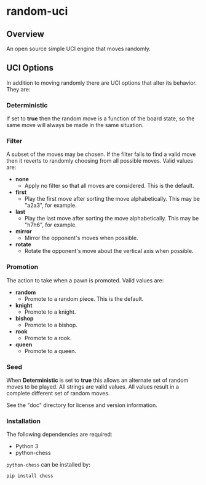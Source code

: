 # random-uci

## Overview

An open source simple UCI engine that moves randomly.

## UCI Options

In addition to moving randomly there are UCI options that alter its behavior. They are:

### Deterministic

If set to **true** then the random move is a function of the board state, so the same move will always be made in the same situation.

### Filter

A subset of the moves may be chosen. If the filter fails to find a valid move then it reverts to randomly choosing from all possible moves. Valid values are:

* **none**
  * Apply no filter so that all moves are considered. This is the default.
* **first**
  * Play the first move after sorting the move alphabetically. This may be "a2a3", for example.
* **last**
  * Play the last move after sorting the move alphabetically. This may be "h7h6", for example.
* **mirror**
  * Mirror the opponent's moves when possible.
* **rotate**
  * Rotate the opponent's move about the vertical axis when possible.

### Promotion

The action to take when a pawn is promoted. Valid values are:

* **random**
  * Promote to a random piece. This is the default.
* **knight**
  * Promote to a knight.
* **bishop**
  * Promote to a bishop.
* **rook**
  * Promote to a rook.
* **queen**
  * Promote to a queen.

### Seed

When **Deterministic** is set to **true** this allows an alternate set of random moves to be played. All strings are valid values. All values result in a complete different set of random moves.

See the "doc" directory for license and version information.

### Installation

The following dependencies are required:

* Python 3
* python-chess

`python-chess` can be installed by:
```shell
pip install chess
```

